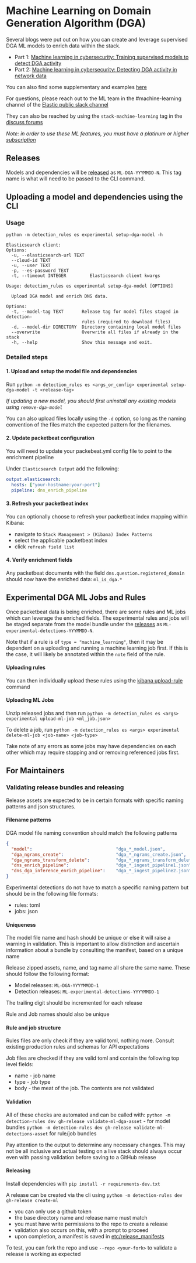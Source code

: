 # Machine Learning on Domain Generation Algorithm (DGA)

Several blogs were put out on how you can create and leverage supervised DGA ML models to enrich data within the stack.
* Part 1: [Machine learning in cybersecurity: Training supervised models to detect DGA activity](https://www.elastic.co/blog/machine-learning-in-cybersecurity-training-supervised-models-to-detect-dga-activity)
* Part 2: [Machine learning in cybersecurity: Detecting DGA activity in network data](https://www.elastic.co/blog/machine-learning-in-cybersecurity-detecting-dga-activity-in-network-data)

You can also find some supplementary and examples [here](https://github.com/elastic/examples/tree/master/Machine%20Learning/DGA%20Detection)

For questions, please reach out to the ML team in the #machine-learning channel of the 
[Elastic public slack channel](https://www.elastic.co/blog/join-our-elastic-stack-workspace-on-slack)

They can also be reached by using the `stack-machine-learning` tag in the [discuss forums](https://discuss.elastic.co/tags/c/elastic-stack/stack-machine-learning)

*Note: in order to use these ML features, you must have a platinum or higher [subscription](https://www.elastic.co/subscriptions)*

## Releases

Models and dependencies will be [released](https://github.com/elastic/detection-rules/releases) as `ML-DGA-YYYMMDD-N`.
This tag name is what will need to be passed to the CLI command.

## Uploading a model and dependencies using the CLI

### Usage

```console
python -m detection_rules es experimental setup-dga-model -h

Elasticsearch client:
Options:
  -u, --elasticsearch-url TEXT
  --cloud-id TEXT
  -u, --user TEXT
  -p, --es-password TEXT
  -t, --timeout INTEGER         Elasticsearch client kwargs

Usage: detection_rules es experimental setup-dga-model [OPTIONS]

  Upload DGA model and enrich DNS data.

Options:
  -t, --model-tag TEXT       Release tag for model files staged in detection-
                             rules (required to download files)
  -d, --model-dir DIRECTORY  Directory containing local model files
  --overwrite                Overwrite all files if already in the stack
  -h, --help                 Show this message and exit.
```

### Detailed steps

#### 1. Upload and setup the model file and dependencies

Run `python -m detection_rules es <args_or_config> experimental setup-dga-model -t <release-tag>`

*If updating a new model, you should first uninstall any existing models using `remove-dga-model`*

You can also upload files locally using the `-d` option, so long as the naming convention of the files match the 
expected pattern for the filenames.

#### 2. Update packetbeat configuration

You will need to update your packebeat.yml config file to point to the enrichment pipeline

Under `Elasticsearch Output` add the following:

```yaml
output.elasticsearch:
  hosts: ["your-hostname:your-port"]
  pipeline: dns_enrich_pipeline
```

#### 3. Refresh your packetbeat index

You can optionally choose to refresh your packetbeat index mapping within Kibana:
* navigate to `Stack Management > (Kibana) Index Patterns` 
* select the applicable packetbeat index
* click `refresh field list`

#### 4. Verify enrichment fields

Any packetbeat documents with the field `dns.question.registered_domain` should now have the enriched data:
`ml_is_dga.*`


## Experimental DGA ML Jobs and Rules

Once packetbeat data is being enriched, there are some rules and ML jobs which can leverage the enriched fields. 
The experimental rules and jobs will be staged separate from the model bundle under the [releases](https://github.com/elastic/detection-rules/releases) 
as `ML-experimental-detections-YYYMMDD-N`.

Note that if a rule is of `type = "machine_learning"`, then it may be dependent on a uploading and running a machine
learning job first. If this is the case, it will likely be annotated within the `note` field of the rule.

#### Uploading rules

You can then individually upload these rules using the [kibana upload-rule](../CLI.md#uploading-rules-to-kibana) command

#### Uploading ML Jobs

Unzip released jobs and then run `python -m detection_rules es <args> experimental upload-ml-job <ml_job.json>`

To delete a job, run `python -m detection_rules es <args> experimental delete-ml-job <job-name> <job-type>`

Take note of any errors as some jobs may have dependencies on each other which may require stopping and or removing
referenced jobs first.


## For Maintainers

### Validating release bundles and releasing

Release assets are expected to be in certain formats with specific naming patterns and json structures.

#### Filename patterns

DGA model file naming convention should match the following patterns

```json
{
  "model":                                "dga_*_model.json",
  "dga_ngrams_create":                    "dga_*_ngrams_create.json",
  "dga_ngrams_transform_delete":          "dga_*_ngrams_transform_delete.json",
  "dns_enrich_pipeline":                  "dga_*_ingest_pipeline1.json",
  "dns_dga_inference_enrich_pipeline":    "dga_*_ingest_pipeline2.json"
}
```

Experimental detections do not have to match a specific naming pattern but should be in the following file formats:
* rules: toml
* jobs: json

#### Uniqueness

The model file name and hash should be unique or else it will raise a warning in validation. This is important to allow 
distinction and ascertain information about a bundle by consulting the manifest, based on a unique name

Release zipped assets, name, and tag name all share the same name. These should follow the following format:
* Model releases: `ML-DGA-YYYYMMDD-1`
* Detection releases: `ML-experimental-detections-YYYYMMDD-1`

The trailing digit should be incremented for each release 

Rule and Job names should also be unique

#### Rule and job structure

Rules files are only check if they are valid toml, nothing more. Consult existing production rules and schemas for API 
expectations

Job files are checked if they are valid toml and contain the following top level fields:
* name - job name
* type - job type
* body - the meat of the job. The contents are not validated

#### Validation

All of these checks are automated and can be called with:
`python -m detection-rules dev gh-release validate-ml-dga-asset` - for model bundles
`python -m detection-rules dev gh-release validate-ml-detections-asset` for rule/job bundles

Pay attention to the output to determine any necessary changes. This may not be all inclusive and actual testing on a 
live stack should always occur even with passing validation before saving to a GitHub release

#### Releasing

Install dependencies with `pip install -r requirements-dev.txt`

A release can be created via the cli using `python -m detection-rules dev gh-release create-ml`

* you can only use a github token
* the base directory name and release name must match
* you must have write permissions to the repo to create a release
* validation also occurs on this, with a prompt to proceed
* upon completion, a manifest is saved in [etc/release_manifests](/etc/release_manifests)

To test, you can fork the repo and use `--repo <your-fork>` to validate a release is working as expected